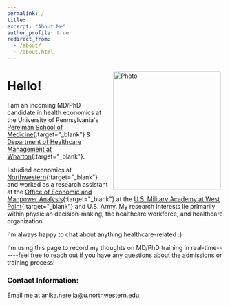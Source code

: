 ```yaml
---
permalink: /
title:
excerpt: "About Me"
author_profile: true
redirect_from:
  - /about/
  - /about.html
---
```


<img align="right" src="https://anikan314.github.io/images/nerella_headshot.jpg" alt="Photo" style="width: 250px; height: 275px; border-radius: 10px; padding: 8px 8px 8px 8px"/>

# Hello!

I am an incoming MD/PhD candidate in health economics at the University of Pennsylvania's [Perelman School of Medicine](https://www.med.upenn.edu/){:target="_blank"} & [Department of Healthcare Management at Wharton](https://hcmg.wharton.upenn.edu/){:target="_blank"}. 

I studied economics at [Northwestern](https://economics.northwestern.edu/){:target="_blank"} and worked as a research assistant at the [Office of Economic and Manpower Analysis](https://oema.army.mil){:target="_blank"} at the [U.S. Military Academy at West Point](https://www.westpoint.edu/){:target="_blank"} and U.S. Army. My research interests lie primarily within physician decision-making, the healthcare workforce, and healthcare organization. 

I'm always happy to chat about anything healthcare-related :)

I'm using this page to record my thoughts on MD/PhD training in real-time------feel free to reach out if you have any questions about the admissions or training process!

### Contact Information:
Email me at [anika.nerella@u.northwestern.edu](mailto:anika.nerella@u.northwestern.edu).

